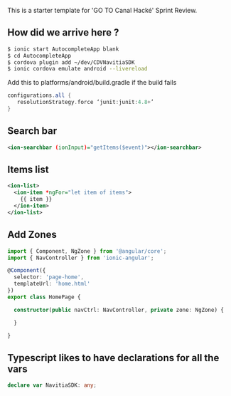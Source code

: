 This is a starter template for 'GO TO Canal Hacké' Sprint Review.

## How did we arrive here ?

```bash
$ ionic start AutocompleteApp blank
$ cd AutocompleteApp
$ cordova plugin add ~/dev/CDVNavitiaSDK
$ ionic cordova emulate android --livereload
```

Add this to platforms/android/build.gradle if the build fails
```groovy
configurations.all {
   resolutionStrategy.force ‘junit:junit:4.8+’
}
```

## Search bar
```xml
<ion-searchbar (ionInput)="getItems($event)"></ion-searchbar>
```

## Items list
```xml
<ion-list>
  <ion-item *ngFor="let item of items">
    {{ item }}
  </ion-item>
</ion-list>
```

## Add Zones
```typescript
import { Component, NgZone } from '@angular/core';
import { NavController } from 'ionic-angular';

@Component({
  selector: 'page-home',
  templateUrl: 'home.html'
})
export class HomePage {

  constructor(public navCtrl: NavController, private zone: NgZone) {

  }

}
```

## Typescript likes to have declarations for all the vars
```typescript
declare var NavitiaSDK: any;
```
